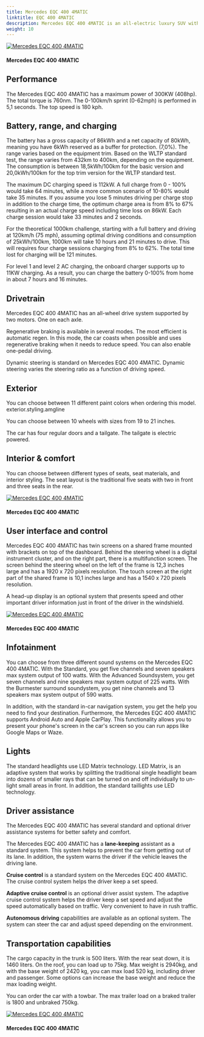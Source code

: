```yaml
---
title: Mercedes EQC 400 4MATIC
linktitle: EQC 400 4MATIC
description: Mercedes EQC 400 4MATIC is an all-electric luxury SUV with a WLTP range of up to 432 km (268 miles). EVKX.net have all the details. 
weight: 10
---
```

<!-- markdownlint-disable MD033 -->



<figur>
<a href="https://media.evkx.net/multimedia/models/mercedes/eqc/eqc_400_4matic/main_1.jpg">
<img src="https://media.evkx.net/multimedia/models/mercedes/eqc/eqc_400_4matic/main_1_st.jpg" alt="Mercedes EQC 400 4MATIC" title="Mercedes EQC 400 4MATIC">
</a>
<figcaption><h4>Mercedes EQC 400 4MATIC</h4></figcaption></figur>


## Performance

The Mercedes EQC 400 4MATIC has a maximum power of 300KW (408hp). The total torque is 760nm. The 0-100km/h sprint (0-62mph) is performed in 5,1 seconds. The top speed is 180 kph. 

## Battery, range, and charging

The battery has a gross capacity of 86kWh and a net capacity of 80kWh, meaning you have 6kWh reserved as a buffer for protection. (7,0%). The range varies based on the equipment trim. Based on the WLTP standard test, the range varies from 432km to 400km, depending on the equipment. The consumption is between 18,5kWh/100km for the basic version and 20,0kWh/100km for the top trim version for the WLTP standard test. 

The maximum DC charging speed is 112kW. A full charge from 0 - 100% would take 64 minutes, while a more common scenario of 10-80% would take 35 minutes. If you assume you lose 5 minutes driving per charge stop in addition to the charge time, the optimum charge area is from 8% to 67% resulting in an actual charge speed including time loss on 86kW. Each charge session would take 33 minutes and 2 seconds. 

For the theoretical 1000km challenge, starting with a full battery and driving at 120km/h (75 mph), assuming optimal driving conditions and consumption of 25kWh/100km, 1000km will take 10 hours and 21 minutes to drive. This will requires four charge sessions charging from 8% to 62%. The total time lost for charging will be 121 minutes.   

For level 1 and level 2 AC charging, the  onboard charger supports up to 11KW charging. As a result, you can charge the battery 0-100% from home in about 7 hours and 16 minutes. 

## Drivetrain

Mercedes EQC 400 4MATIC has an all-wheel drive system supported by two motors. One on each axle. 



Regenerative braking is available in several modes. The most efficient is automatic regen. In this mode, the car coasts when possible and uses regenerative braking when it needs to reduce speed. You can also enable one-pedal driving. 

Dynamic steering is standard on Mercedes EQC 400 4MATIC. Dynamic steering varies the steering ratio as a function of driving speed. 

## Exterior

You can choose between 11 different paint colors when ordering this model. 
exterior.styling.amgline

You can choose between 10 wheels with sizes from 19 to 21 inches. 

The car has four regular doors and a tailgate. The tailgate is electric powered. 

## Interior & comfort

You can choose between different types of seats, seat materials, and interior styling. The seat layout is the traditional five seats with two in front and three seats in the rear. 


<figur>
<a href="https://media.evkx.net/multimedia/models/mercedes/eqc/eqc_400_4matic/frontseats_1.jpg">
<img src="https://media.evkx.net/multimedia/models/mercedes/eqc/eqc_400_4matic/frontseats_1_st.jpg" alt="Mercedes EQC 400 4MATIC" title="Mercedes EQC 400 4MATIC">
</a>
<figcaption><h4>Mercedes EQC 400 4MATIC</h4></figcaption></figur>


## User interface and control

Mercedes EQC 400 4MATIC has twin screens on a shared frame mounted with brackets on top of the dashboard. Behind the steering wheel is a digital instrument cluster, and on the right part, there is a multifunction screen. The  screen behind the steering wheel on the left of the frame is 12,3 inches large and has a 1920 x 720 pixels resolution. The touch screen at the right part of the shared frame is 10,1 inches large and has a 1540 x 720 pixels resolution. 

A head-up display is an optional system that presents speed and other important driver information just in front of the driver in the windshield. 


<figur>
<a href="https://media.evkx.net/multimedia/models/mercedes/eqc/eqc_400_4matic/screens_1.jpg">
<img src="https://media.evkx.net/multimedia/models/mercedes/eqc/eqc_400_4matic/screens_1_st.jpg" alt="Mercedes EQC 400 4MATIC" title="Mercedes EQC 400 4MATIC">
</a>
<figcaption><h4>Mercedes EQC 400 4MATIC</h4></figcaption></figur>


## Infotainment

You can choose from three different sound systems on the Mercedes EQC 400 4MATIC. With the Standard, you get five channels and seven speakers max system output of 100 watts. With the Advanced Soundsystem, you get seven channels and nine speakers max system output of 225 watts. With the Burmester surround soundystem, you get nine channels and 13 speakers max system output of 590 watts. 

In addition, with the standard in-car navigation system, you get the help you need to find your destination. Furthermore, the Mercedes EQC 400 4MATIC supports Android Auto and Apple CarPlay. This functionality allows you to present your phone's screen in the car's screen so you can run apps like Google Maps or Waze. 
## Lights

The standard headlights use LED Matrix technology. LED Matrix, is an adaptive system that works by splitting the traditional single headlight beam into dozens of smaller rays that can be turned on and off individually to un-light small areas in front.   In addition, the standard taillights use LED technology. 
## Driver assistance

The Mercedes EQC 400 4MATIC has several standard and optional driver assistance systems for better safety and comfort.

The Mercedes EQC 400 4MATIC has a **lane-keeping** assistant as a standard system. This system helps to prevent the car from getting out of its lane. In addition, the system warns the driver if the vehicle leaves the driving lane.

**Cruise control** is a standard system on the Mercedes EQC 400 4MATIC. The cruise control system helps the driver keep a set speed. 

**Adaptive cruise control** is an optional driver assist system. The adaptive cruise control system helps the driver keep a set speed and adjust the speed automatically based on traffic. Very convenient to have in rush traffic. 

**Autonomous driving** capabilities are available as an optional system. The system can steer the car and adjust speed depending on the environment. 

## Transportation capabilities

The cargo capacity in the trunk is 500 liters. With the rear seat down, it is 1460 liters. On the roof, you can load up to 75kg. Max weight is 2940kg, and with the base weight of 2420 kg, you can max load 520 kg, including driver and passenger. Some options can increase the base weight and reduce the max loading weight. 

You can order the car with a towbar. The max trailer load on a braked trailer is 1800 and unbraked 750kg. 


<figur>
<a href="https://media.evkx.net/multimedia/models/mercedes/eqc/eqc_400_4matic/trunk_1.jpg">
<img src="https://media.evkx.net/multimedia/models/mercedes/eqc/eqc_400_4matic/trunk_1_st.jpg" alt="Mercedes EQC 400 4MATIC" title="Mercedes EQC 400 4MATIC">
</a>
<figcaption><h4>Mercedes EQC 400 4MATIC</h4></figcaption></figur>
